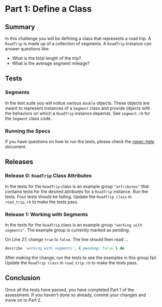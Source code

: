 # Part 1:  Define a Class

## Summary
In this challenge you will be defining a class that represents a road trip. A `RoadTrip` is made up of a collection of segments. A `RoadTrip` instance can answer questions like:

* What is the total length of the trip?
* What is the average segment mileage?


## Tests
### Segments
In the test suite you will notice various `double` objects.  These objects are meant to represent instances of a `Segment` class and provide objects with the behaviors on which a `RoadTrip` instance depends.  See `segment.rb` for the `Segment` class code.

### Running the Specs
If you have questions on how to run the tests, please check the [rspec-help](../rspec-help.md) document.


## Releases
### Release 0:  `RoadTrip` Class Attributes
In the tests for the `RoadTrip` class is an example group `"attributes"` that contains tests for the desired attributes for a `RoadTrip` instance.  Run the tests.  Four tests should be failing.  Update the `RoadTrip class` in `road_trip.rb` to make the tests pass.

### Release 1:  Working with Segments
In the tests for the `RoadTrip` class is an example group `"working with segments"`.  The example group is currently marked as pending.

On Line 27, change `true` to `false`.  The line should then read ...

```ruby
describe 'working with segments', { pending: false } do
```

After making the change, run the tests to see the examples in this group fail.  Update the `RoadTrip class` in `road_trip.rb` to make the tests pass.

## Conclusion
Once all the tests have passed, you have completed Part 1 of the assessment.  If you haven't done so already, commit your changes and move on to Part 2.

